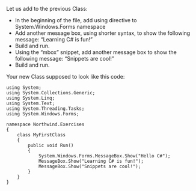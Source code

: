 Let us add to the previous Class:
-	In the beginning of the file, add using directive to System.Windows.Forms namespace
-	Add another message box, using shorter syntax, to show the following message: “Learning C# is fun!”
-	Build and run.
-	Using the “mbox” snippet, add another message box to show the following message: “Snippets are cool!”
-	Build and run.

Your new Class supposed to look like this code:
```csdiff
using System;
using System.Collections.Generic;
using System.Linq;
using System.Text;
using System.Threading.Tasks;
using System.Windows.Forms;

namespace Northwind.Exercises
{
    class MyFirstClass
    {
        public void Run()
        {
            System.Windows.Forms.MessageBox.Show("Hello C#");
            MessageBox.Show("Learning C# is fun!");
            MessageBox.Show("Snippets are cool!");
        }
    }
}
```
